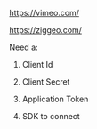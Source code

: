 https://vimeo.com/

https://ziggeo.com/


Need a: 

1. Client Id

2. Client Secret

3. Application Token

4. SDK to connect
